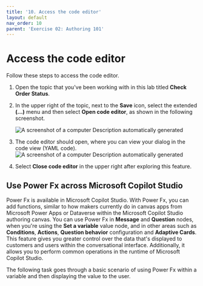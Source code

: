 ```yaml
---
title: '10. Access the code editor'
layout: default
nav_order: 10
parent: 'Exercise 02: Authoring 101'
---
```


# Access the code editor
Follow these steps to access the code editor.

1.	Open the topic that you've been working with in this lab titled **Check Order Status**.

2.	In the upper right of the topic, next to the **Save** icon, select the extended **(...)** menu and then select **Open code editor**, as shown in the following screenshot.

 	![A screenshot of a computer Description automatically generated](instructions271830\Media01\ae07700c71dbce3bbccdca8997b3b63a.png)

3.	The code editor should open, where you can view your dialog in the code view (YAML code).
 	![A screenshot of a computer Description automatically generated](instructions271830\Media01\8f78eb439e833041484de161ff1a968e.png)

4.	Select **Close code editor** in the upper right after exploring this feature.

## Use Power Fx across Microsoft Copilot Studio

Power Fx is available in Microsoft Copilot Studio. With Power Fx, you can add functions, similar to how makers currently do in canvas apps from Microsoft Power Apps or Dataverse within the Microsoft Copilot Studio authoring canvas. You can use Power Fx in **Message** and **Question** nodes, when you're using the **Set a variable** value node, and in other areas such as **Conditions**, **Actions**, **Question behavior** configuration and **Adaptive Cards**. This feature gives you greater control over the data that's displayed to customers and users within the conversational interface. Additionally, it allows you to perform common operations in the runtime of Microsoft Copilot Studio.
 	
The following task goes through a basic scenario of using Power Fx within a variable and then displaying the value to the user.

